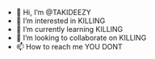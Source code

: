 - 👋 Hi, I’m @TAKIDEEZY
- 👀 I’m interested in KILLING  
- 🌱 I’m currently learning KILLING
- 💞️ I’m looking to collaborate on KILLING
- 📫 How to reach me YOU DONT

<!---
TAKIDEEZY/TAKIDEEZY is a ✨ special ✨ repository because its `README.md` (this file) appears on your GitHub profile.
You can click the Preview link to take a look at your changes.
--->
